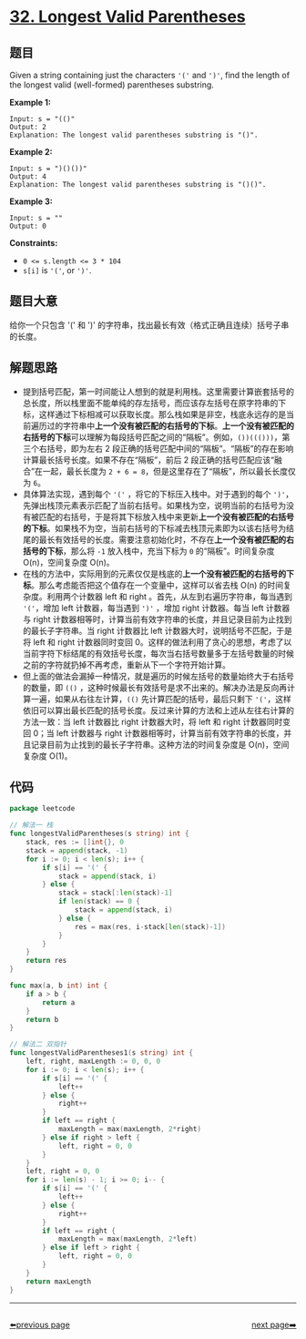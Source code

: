 # [32. Longest Valid Parentheses](https://leetcode.com/problems/longest-valid-parentheses/)


## 题目

Given a string containing just the characters `'('` and `')'`, find the length of the longest valid (well-formed) parentheses substring.

**Example 1:**

```
Input: s = "(()"
Output: 2
Explanation: The longest valid parentheses substring is "()".
```

**Example 2:**

```
Input: s = ")()())"
Output: 4
Explanation: The longest valid parentheses substring is "()()".
```

**Example 3:**

```
Input: s = ""
Output: 0
```

**Constraints:**

- `0 <= s.length <= 3 * 104`
- `s[i]` is `'('`, or `')'`.

## 题目大意

给你一个只包含 '(' 和 ')' 的字符串，找出最长有效（格式正确且连续）括号子串的长度。

## 解题思路

- 提到括号匹配，第一时间能让人想到的就是利用栈。这里需要计算嵌套括号的总长度，所以栈里面不能单纯的存左括号，而应该存左括号在原字符串的下标，这样通过下标相减可以获取长度。那么栈如果是非空，栈底永远存的是当前遍历过的字符串中**上一个没有被匹配的右括号的下标**。**上一个没有被匹配的右括号的下标**可以理解为每段括号匹配之间的“隔板”。例如，`())((()))`，第三个右括号，即为左右 2 段正确的括号匹配中间的“隔板”。“隔板”的存在影响计算最长括号长度。如果不存在“隔板”，前后 2 段正确的括号匹配应该“融合”在一起，最长长度为 `2 + 6 = 8`，但是这里存在了“隔板”，所以最长长度仅为 `6`。
- 具体算法实现，遇到每个 `'('` ，将它的下标压入栈中。对于遇到的每个 `')'`，先弹出栈顶元素表示匹配了当前右括号。如果栈为空，说明当前的右括号为没有被匹配的右括号，于是将其下标放入栈中来更新**上一个没有被匹配的右括号的下标**。如果栈不为空，当前右括号的下标减去栈顶元素即为以该右括号为结尾的最长有效括号的长度。需要注意初始化时，不存在**上一个没有被匹配的右括号的下标**，那么将 `-1` 放入栈中，充当下标为 `0` 的“隔板”。时间复杂度 O(n)，空间复杂度 O(n)。
- 在栈的方法中，实际用到的元素仅仅是栈底的**上一个没有被匹配的右括号的下标**。那么考虑能否把这个值存在一个变量中，这样可以省去栈 O(n) 的时间复杂度。利用两个计数器 left 和 right 。首先，从左到右遍历字符串，每当遇到 `'('`，增加 left 计数器，每当遇到 `')'` ，增加 right 计数器。每当 left 计数器与 right 计数器相等时，计算当前有效字符串的长度，并且记录目前为止找到的最长子字符串。当 right 计数器比 left 计数器大时，说明括号不匹配，于是将 left 和 right 计数器同时变回 0。这样的做法利用了贪心的思想，考虑了以当前字符下标结尾的有效括号长度，每次当右括号数量多于左括号数量的时候之前的字符就扔掉不再考虑，重新从下一个字符开始计算。
- 但上面的做法会漏掉一种情况，就是遍历的时候左括号的数量始终大于右括号的数量，即 `(()` ，这种时候最长有效括号是求不出来的。解决办法是反向再计算一遍，如果从右往左计算，`(()` 先计算匹配的括号，最后只剩下 `'('`，这样依旧可以算出最长匹配的括号长度。反过来计算的方法和上述从左往右计算的方法一致：当 left 计数器比 right 计数器大时，将 left 和 right 计数器同时变回 0；当 left 计数器与 right 计数器相等时，计算当前有效字符串的长度，并且记录目前为止找到的最长子字符串。这种方法的时间复杂度是 O(n)，空间复杂度 O(1)。

## 代码

```go
package leetcode

// 解法一 栈
func longestValidParentheses(s string) int {
	stack, res := []int{}, 0
	stack = append(stack, -1)
	for i := 0; i < len(s); i++ {
		if s[i] == '(' {
			stack = append(stack, i)
		} else {
			stack = stack[:len(stack)-1]
			if len(stack) == 0 {
				stack = append(stack, i)
			} else {
				res = max(res, i-stack[len(stack)-1])
			}
		}
	}
	return res
}

func max(a, b int) int {
	if a > b {
		return a
	}
	return b
}

// 解法二 双指针
func longestValidParentheses1(s string) int {
	left, right, maxLength := 0, 0, 0
	for i := 0; i < len(s); i++ {
		if s[i] == '(' {
			left++
		} else {
			right++
		}
		if left == right {
			maxLength = max(maxLength, 2*right)
		} else if right > left {
			left, right = 0, 0
		}
	}
	left, right = 0, 0
	for i := len(s) - 1; i >= 0; i-- {
		if s[i] == '(' {
			left++
		} else {
			right++
		}
		if left == right {
			maxLength = max(maxLength, 2*left)
		} else if left > right {
			left, right = 0, 0
		}
	}
	return maxLength
}
```



----------------------------------------------
<div style="display: flex;justify-content: space-between;align-items: center;">
<p><a href="https://books.halfrost.com/leetcode/ChapterFour/0001~0099/0031.Next-Permutation/">⬅️previous page</a></p>
<p><a href="https://books.halfrost.com/leetcode/ChapterFour/0001~0099/0033.Search-in-Rotated-Sorted-Array/">next page➡️</a></p>
</div>

